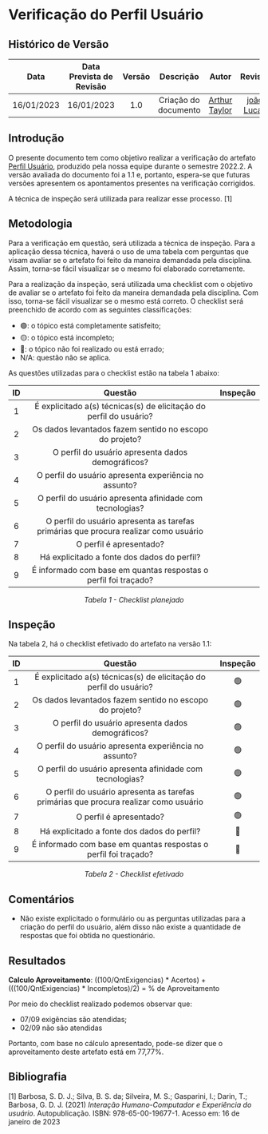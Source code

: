 # Verificação do Perfil Usuário
## <a>Histórico de Versão</a>
|    Data    | Data Prevista de Revisão | Versão |      Descrição       |                   Autor                    |                  Revisor                   |
| :--------: | :----------------------: | :----: | :------------------: | :----------------------------------------: | :----------------------------------------: |
| 16/01/2023 |        16/01/2023        |  1.0   | Criação do documento | [Arthur Taylor](https://github.com/Eruel6) | [joão Lucas](https://github.com/HacKairos) |

## <a>Introdução</a>
O presente documento tem como objetivo realizar a verificação do artefato [Perfil Usuário](../../../Elicitacao/perfil.md), produzido pela nossa equipe durante o semestre 2022.2. A versão avaliada do documento foi a 1.1 e, portanto, espera-se que futuras versões apresentem os apontamentos presentes na verificação corrigidos.

A técnica de inspeção será utilizada para realizar esse processo. [1]

## <a>Metodologia</a>
Para a verificação em questão, será utilizada a técnica de inspeção. Para a aplicação dessa técnica, haverá o uso de uma tabela com perguntas que visam avaliar se o artefato foi feito da maneira demandada pela disciplina. Assim, torna-se fácil visualizar se o mesmo foi elaborado corretamente.

Para a realização da inspeção, será utilizada uma checklist com o objetivo de avaliar se o artefato foi feito da maneira demandada pela disciplina. Com isso, torna-se fácil visualizar se o mesmo está correto. O checklist será preenchido de acordo com as seguintes classificações:

* 🟢: o tópico está completamente satisfeito;
* 🟡: o tópico está incompleto;
* 🔴: o tópico não foi realizado ou está errado;
* N/A: questão não se aplica.

As questões utilizadas para o checklist estão na tabela 1 abaixo:

<center>

  
|  ID   |                              Questão                                                        | Inspeção |
| :---: | :-----------------------------------------------------------------------------------------: | :------: |
|   1   | É explicitado a(s) técnicas(s) de elicitação do perfil do usuário?                          |          |
|   2   |      Os dados levantados fazem sentido no escopo do projeto?                                |          |
|   3   |      O perfil do usuário apresenta dados demográficos?                                      |          |
|   4   |      O perfil do usuário apresenta experiência no assunto?                                  |          |
|   5   |      O perfil do usuário apresenta afinidade com tecnologias?                               |          |          
|   6   |      O perfil do usuário apresenta as tarefas primárias que procura realizar como usuário   |          |
|   7   |                      O perfil é apresentado?                                                |          |
|   8   |            Há explicitado a fonte dos dados do perfil?                                      |          |
|   9   |  É informado com base em quantas respostas o perfil foi traçado?                            |          |
 

  
*Tabela 1 - Checklist planejado*

</center>

## <a>Inspeção</a>

Na tabela 2, há o checklist efetivado do artefato na versão 1.1:

<center>
  
|  ID   |                              Questão                                                        | Inspeção |
| :---: | :-----------------------------------------------------------------------------------------: | :------: |
|   1   | É explicitado a(s) técnicas(s) de elicitação do perfil do usuário?                          |     🟢     |
|   2   |      Os dados levantados fazem sentido no escopo do projeto?                                |     🟢     |
|   3   |      O perfil do usuário apresenta dados demográficos?                                      |     🟢     |
|   4   |      O perfil do usuário apresenta experiência no assunto?                                  |     🟢     |
|   5   |      O perfil do usuário apresenta afinidade com tecnologias?                               |     🟢     |          
|   6   |      O perfil do usuário apresenta as tarefas primárias que procura realizar como usuário   |     🟢     |
|   7   |                      O perfil é apresentado?                                                |     🟢     |
|   8   |            Há explicitado a fonte dos dados do perfil?                                      |     🔴     |
|   9   |  É informado com base em quantas respostas o perfil foi traçado?                            |     🔴     |

*Tabela 2 - Checklist efetivado*

</center>

## <a>Comentários</a>

* Não existe explicitado o formulário ou as perguntas utilizadas para a criação do perfil do usuário, além disso não existe a quantidade de respostas que foi obtida no questionário.

  
## <a>Resultados</a>
<a>**Calculo Aproveitamento**</a>: ((100/QntExigencias) * Acertos) + (((100/QntExigencias) * Incompletos)/2) = % de Aproveitamento

Por meio do checklist realizado podemos observar que:
  
  * 07/09 exigências são atendidas;
  * 02/09 não são atendidas

Portanto, com base no cálculo apresentado, pode-se dizer que o aproveitamento deste artefato está em 77,77%.
  
## <a>Bibliografia</a>

[1] Barbosa, S. D. J.; Silva, B. S. da; Silveira, M. S.; Gasparini, I.; Darin, T.; Barbosa, G. D. J. (2021) _Interação Humano-Computador e Experiência do usuário_. Autopublicação. ISBN: 978-65-00-19677-1. Acesso em: 16 de janeiro de 2023
